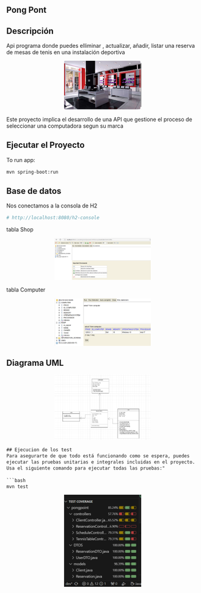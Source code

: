## Pong Pont 

## Descripción

Api programa donde puedes elliminar , actualizar, añadir, listar una reserva de mesas de tenis en una instalación deportiva


<p align="center">
	  <img src= "https://github.com/mercyluz/ComputerShop/blob/main/computershop.png"width=40% height=40%/>
</p>



Este proyecto implica el desarrollo de una API que gestione el proceso de seleccionar una computadora segun su marca




## Ejecutar el Proyecto

To run app:
```bash
mvn spring-boot:run
```
## Base de datos
Nos conectamos a la consola de H2

```bash
# http://localhost:8080/h2-console
```
tabla Shop
<p align="center">
  <img src= "https://github.com/mercyluz/RockPaperScissor/blob/main/cliente.png"width=50% height=50%/>
</p>
tabla Computer
<p align="center">
	  <img src= "https://github.com/mercyluz/ComputerShop/blob/main/tablacomputer.png"width=50% height=50%/>



## Diagrama UML
<p align="center">
	  <img src="https://github.com/mercyluz/RockPaperScissor/blob/main/umlproyectopersonal.png"width=50% height=50%/>
  
</p>




```
## Ejecucion de los test
Para asegurarte de que todo está funcionando como se espera, puedes ejecutar las pruebas unitarias e integrales incluidas en el proyecto. Usa el siguiente comando para ejecutar todas las pruebas:"

```bash
mvn test
```
<p align="center">
	   <img src= "https://github.com/mercyluz/RockPaperScissor/blob/main/testproyectopersonal.png"width=40% height=40%/>
</p>


